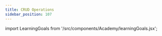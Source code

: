 ```yaml
---
title: CRUD Operations
sidebar_position: 107
---
```


import LearningGoals from '/src/components/Academy/learningGoals.jsx';

<LearningGoals unitName="crud_operations"/>
